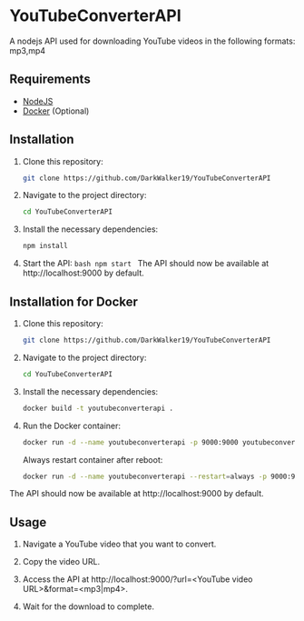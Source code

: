 # YouTubeConverterAPI

A nodejs API used for downloading YouTube videos in the following formats: mp3,mp4

## Requirements

- [NodeJS](https://nodejs.org/)
- [Docker](https://www.docker.com/) (Optional)

## Installation

1. Clone this repository:
   ```bash
   git clone https://github.com/DarkWalker19/YouTubeConverterAPI
   ```
2. Navigate to the project directory:
   ```bash
   cd YouTubeConverterAPI
   ```
3. Install the necessary dependencies:
   ```bash
   npm install
   ```
4. Start the API:
   `bash
npm start
`
   The API should now be available at http://localhost:9000 by default.

## Installation for Docker

1. Clone this repository:
   ```bash
   git clone https://github.com/DarkWalker19/YouTubeConverterAPI
   ```
2. Navigate to the project directory:
   ```bash
   cd YouTubeConverterAPI
   ```
3. Install the necessary dependencies:
   ```bash
   docker build -t youtubeconverterapi .
   ```
4. Run the Docker container:
   ```bash
   docker run -d --name youtubeconverterapi -p 9000:9000 youtubeconverterapi
   ```
   Always restart container after reboot:
   ```bash
   docker run -d --name youtubeconverterapi --restart=always -p 9000:9000 youtubeconverterapi
   ```

The API should now be available at http://localhost:9000 by default.

## Usage

1. Navigate a YouTube video that you want to convert.

2. Copy the video URL.

3. Access the API at http://localhost:9000/?url=<YouTube video URL\>&format=<mp3|mp4\>.

4. Wait for the download to complete.
